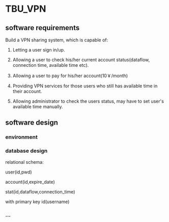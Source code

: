 # TBU_VPN

## software requirements

Build a VPN sharing system, which is capable of:

1. Letting a user sign in/up.

2. Allowing a user to check his/her current account status(dataflow, connection time, available time etc). 

3. Allowing a user to pay for his/her account(10￥/month)

4. Providing VPN services for those users who still has available time in their account.

5. Allowing administrator to check the users status, may have to set user's available time manually.

## software design

### environment

### database design

relational schema:

user(id,pwd)

account(id,expire_date)

stat(id,dataflow,connection_time)

with primary key id(username)

### ...
